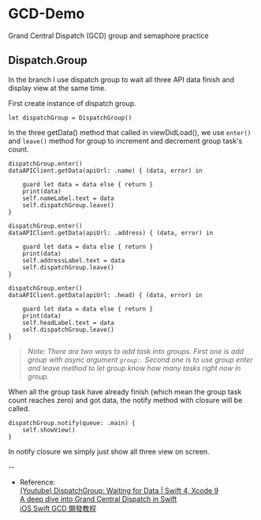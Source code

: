 # GCD-Demo
Grand Central Dispatch (GCD) group and semaphore practice

## Dispatch.Group

In the branch I use dispatch group to wait all three API data finish and display view at the same time.

First create instance of dispatch group.

```
let dispatchGroup = DispatchGroup()
```

In the three getData() method that called in viewDidLoad(), we use `enter()` and `leave()` method for group to increment and decrement group task's count.

```
dispatchGroup.enter()
dataAPIClient.getData(apiUrl: .name) { (data, error) in
    
    guard let data = data else { return }
    print(data)
    self.nameLabel.text = data
    self.dispatchGroup.leave()
}
    
dispatchGroup.enter()
dataAPIClient.getData(apiUrl: .address) { (data, error) in
    
    guard let data = data else { return }
    print(data)
    self.addressLabel.text = data
    self.dispatchGroup.leave()
}
    
dispatchGroup.enter()
dataAPIClient.getData(apiUrl: .head) { (data, error) in
    
    guard let data = data else { return }
    print(data)
    self.headLabel.text = data
    self.dispatchGroup.leave()
}
```
>   *Note: There are two ways to add task into groups. First one is add group with async argument `group:`. Second one is to use group enter and leave method to let group know how many tasks right now in group.*



When all the group task have already finish (which mean the group task count reaches zero) and got data, the notify method with closure will be called. 

	
	dispatchGroup.notify(queue: .main) {
	    self.showView()
	}

In notify closure we simply just show all three view on screen.

--
* Reference: 	
[(Youtube) DispatchGroup: Waiting for Data | Swift 4, Xcode 9](https://www.youtube.com/watch?v=lOI0aUkeuLw)     
[A deep dive into Grand Central Dispatch in Swift](https://www.swiftbysundell.com/posts/a-deep-dive-into-grand-central-dispatch-in-swift)	
[iOS Swift GCD 開發教程](https://juejin.im/post/5acaea17f265da239a601a01)
